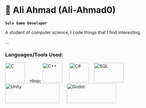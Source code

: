 # 🌟 Ali Ahmad (Ali-Ahmad0)
**`Solo Game Developer`**

A student of computer science, I code things that I find interesting.

...

### Languages/Tools Used:
<a href="https://en.wikipedia.org/wiki/C_(programming_language)"><img src="https://upload.wikimedia.org/wikipedia/commons/1/18/C_Programming_Language.svg" alt="C" width="64" height="64"/></a>&nbsp;&nbsp;&nbsp;&nbsp;nbsp;
<a href="https://en.wikipedia.org/wiki/C%2B%2B"><img src="https://upload.wikimedia.org/wikipedia/commons/thumb/1/18/ISO_C%2B%2B_Logo.svg/180px-ISO_C%2B%2B_Logo.svg.png" alt="C++" width="64" height="64"/></a>&nbsp;&nbsp;&nbsp;&nbsp;&nbsp;
<a href="https://en.wikipedia.org/wiki/C_Sharp_(programming_language)"><img src="https://upload.wikimedia.org/wikipedia/commons/thumb/d/d2/C_Sharp_Logo_2023.svg/195px-C_Sharp_Logo_2023.svg.png" alt="C#" width="64" height="64"/></a>&nbsp;&nbsp;&nbsp;
<a href="https://en.wikipedia.org/wiki/SQL"><img src="https://upload.wikimedia.org/wikipedia/en/thumb/d/dd/MySQL_logo.svg/1280px-MySQL_logo.svg.png" alt="SQL" width="96" height="64"/></a>&nbsp;&nbsp;&nbsp;&nbsp;&nbsp;&nbsp;
<a href="https://en.wikipedia.org/wiki/Unity_(game_engine)"><img src="https://upload.wikimedia.org/wikipedia/commons/thumb/c/c4/Unity_2021.svg/1920px-Unity_2021.svg.png" alt="Unity" width="176" height="64"/></a>&nbsp;&nbsp;&nbsp;&nbsp;&nbsp;
<a href="https://godotengine.org/"><img src="https://upload.wikimedia.org/wikipedia/commons/5/5a/Godot_logo.svg" alt="Godot" width="160" height="64"/></a>
